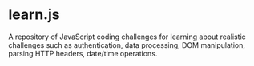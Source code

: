 # learn.js

A repository of JavaScript coding challenges for learning about realistic challenges such as authentication, data processing, DOM manipulation, parsing HTTP headers, date/time operations.